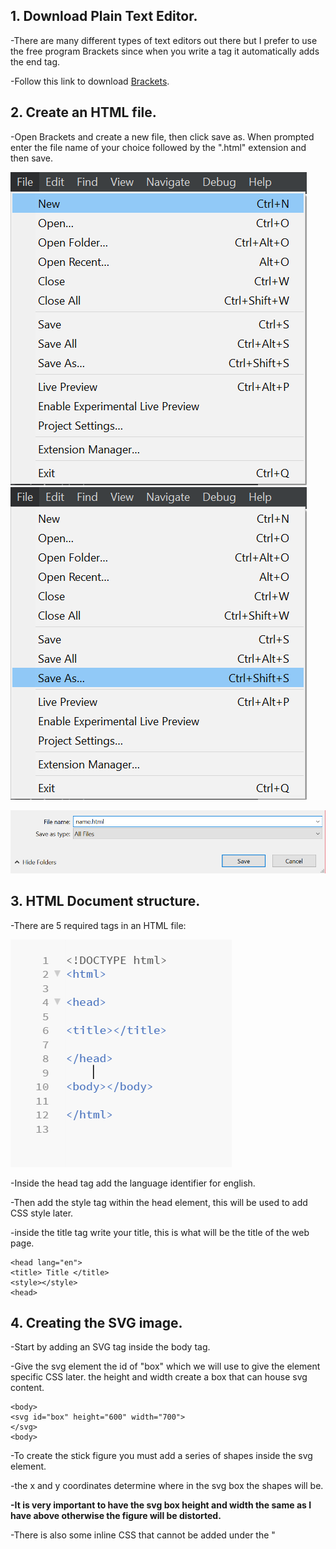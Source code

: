 ## 1. Download Plain Text Editor.

-There are many different types of text editors out there but I prefer to use the free program Brackets since when you write a tag it automatically adds the end tag.

-Follow this link to download [Brackets](http://brackets.io/).

## 2. Create an HTML file.
-Open Brackets and create a new file, then click save as. When prompted enter the file name of your choice followed by the ".html" extension and then save.

![new](new.png)    ![saveas](saveas.png)

![name](name.png)

## 3. HTML Document structure.
-There are 5 required tags in an HTML file:

![tags](tags.PNG)

-Inside the head tag add the language identifier for english. 

-Then add the style tag within the head element, this will be used to add CSS style later.

-inside the title tag write your title, this is what will be the title of the web page. 

```
<head lang="en">
<title> Title </title>
<style></style>
<head>
```
## 4. Creating the SVG image.
-Start by adding an SVG tag inside the body tag.

-Give the svg element the id of "box" which we will use to give the element specific CSS later. the height and width create a box that can house svg content.
```
<body>
<svg id="box" height="600" width="700">
</svg>
<body>
```
-To create the stick figure you must add a series of shapes inside the svg element. 

-the x and y coordinates determine where in the svg box the shapes will be. 

**-It is very important to have the svg box height and width the same as I have above otherwise the figure will be distorted.**

-There is also some inline CSS that cannot be added under the "<style>" tag so it must be put in the shape tags.
     
```
<circle cx="350" cy="100" r="40" stroke="black" stroke-width="5" fill="white"></circle>  
     
   
<line x1="350" x2="350" y1="140" y2="280" stroke="black" stroke-width="5"></line> 
     
     
     <line x1="350" x2="310" y1="165" y2="210" stroke="black" stroke-width="5"></line>
     
      <line x1="350" x2="390" y1="165" y2="210" stroke="black" stroke-width="5"></line>
  
 <line x1="350" x2="315" y1="278" y2="340" stroke="black" stroke-width="5"></line>
     
<line x1="350" x2="390" y1="278" y2="340" stroke="black" stroke-width="5"></line>
```

## 5. Add CSS.
-In the style tag add the following code to add some style to the page.

-You can choose whatever color you want and change whatever you like.

-The one thing to not change however is the "text-align: center;" this is so that the svg box is centered within the page and the figure is centered within the box.

```
<style>
      body{
          background-color: antiquewhite;
          text-align: center;
          margin-top: 100px;
      }
      
      #box{
          text-align: center;
      }
        
</style>  
```
## Now you have an SVG created stick figure. Name him/her whatever you like and I hope you enjoyed this tutorial!
[Back to Start page.](README.md)
[Compare your code with mine.](SVG.html)
